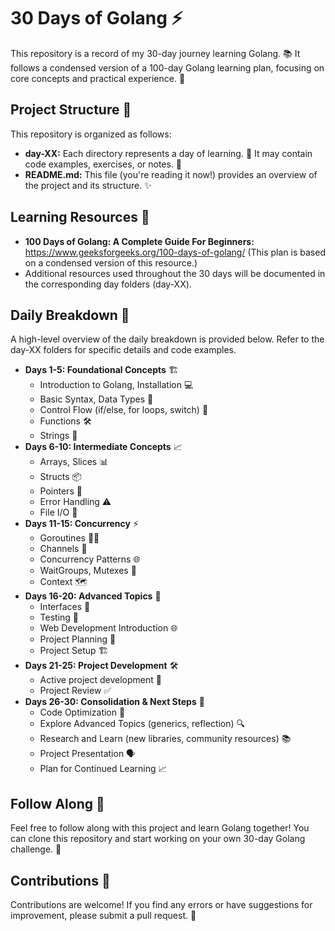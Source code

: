 # 30 Days of Golang ⚡️

This repository is a record of my 30-day journey learning Golang. 📚 It follows a condensed version of a 100-day Golang learning plan, focusing on core concepts and practical experience. 🚀

## Project Structure 📁

This repository is organized as follows:

* **day-XX:** Each directory represents a day of learning. 📅 It may contain code examples, exercises, or notes. 📝
* **README.md:** This file (you're reading it now!) provides an overview of the project and its structure. ✨

## Learning Resources 📖

* **100 Days of Golang: A Complete Guide For Beginners:** https://www.geeksforgeeks.org/100-days-of-golang/ (This plan is based on a condensed version of this resource.)
* Additional resources used throughout the 30 days will be documented in the corresponding day folders (day-XX).

## Daily Breakdown 📆

A high-level overview of the daily breakdown is provided below. Refer to the day-XX folders for specific details and code examples.

* **Days 1-5: Foundational Concepts** 🏗️
    * Introduction to Golang, Installation 💻
    * Basic Syntax, Data Types 🔡
    * Control Flow (if/else, for loops, switch) 🔀
    * Functions 🛠️
    * Strings 💬
* **Days 6-10: Intermediate Concepts** 📈
    * Arrays, Slices 📊
    * Structs 📦
    * Pointers 📍
    * Error Handling ⚠️
    * File I/O 💾
* **Days 11-15: Concurrency** ⚡
    * Goroutines 🏃‍♂️
    * Channels 📡
    * Concurrency Patterns 🌐
    * WaitGroups, Mutexes 🤝
    * Context 🗺️
* **Days 16-20: Advanced Topics** 🚀
    * Interfaces 🧩
    * Testing 🧪
    * Web Development Introduction 🌐
    * Project Planning 📝
    * Project Setup 🏗️
* **Days 21-25: Project Development** 🛠️
    * Active project development 🔨
    * Project Review ✅
* **Days 26-30: Consolidation & Next Steps** 🏁
    * Code Optimization 🚀
    * Explore Advanced Topics (generics, reflection) 🔍
    * Research and Learn (new libraries, community resources) 📚
    * Project Presentation 🗣️
    * Plan for Continued Learning 📈

## Follow Along 🤝

Feel free to follow along with this project and learn Golang together! You can clone this repository and start working on your own 30-day Golang challenge. 💪

## Contributions 🤝

Contributions are welcome! If you find any errors or have suggestions for improvement, please submit a pull request. 🎁